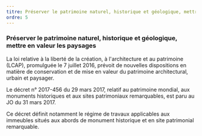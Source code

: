 ```yaml
---
titre: Préserver le patrimoine naturel, historique et géologique, mettre en valeur les paysages
ordre: 5
---
```


### Préserver le patrimoine naturel, historique et géologique, mettre en valeur les paysages

La loi relative à la liberté de la création, à l'architecture et au patrimoine (LCAP), promulguée le 7
juillet 2016, prévoit de nouvelles dispositions en matière de conservation et de mise en valeur du
patrimoine architectural, urbain et paysager.

Le décret n° 2017-456 du 29 mars 2017, relatif au patrimoine mondial, aux monuments historiques
et aux sites patrimoniaux remarquables, est paru au JO du 31 mars 2017.

Ce décret définit notamment le régime de travaux applicables aux immeubles situés aux abords de
monument historique et en site patrimonial remarquable.
